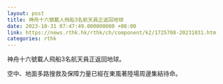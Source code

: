 ```yaml
---
layout: post
title: 神舟十六號載人飛船3名航天員正返回地球
date: 2023-10-31 07:47:49.000000000 +08:00
link: https://news.rthk.hk/rthk/ch/component/k2/1725708-20231031.htm
categories: rthk
---
```


神舟十六號載人飛船3名航天員正返回地球。

空中、地面多路搜救及保障力量已經在東風著陸場周邊集結待命。
